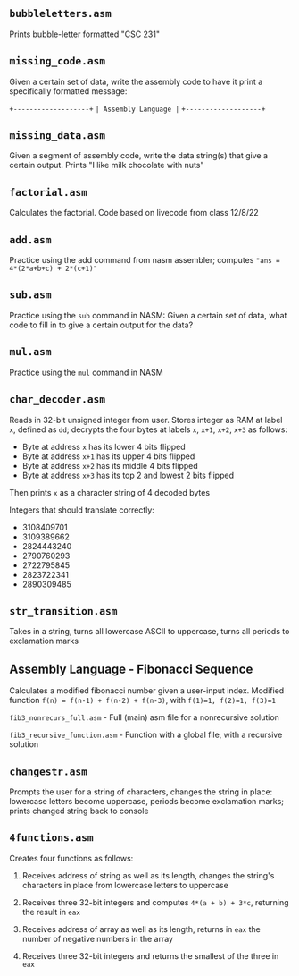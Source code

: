 ## `bubbleletters.asm`
Prints bubble-letter formatted "CSC 231"

## `missing_code.asm`
Given a certain set of data, write the assembly code to have it print a specifically formatted message:

`+-------------------+`
`| Assembly Language |`
`+-------------------+`

## `missing_data.asm`
Given a segment of assembly code, write the data string(s) that give a certain output. Prints "I like milk chocolate with nuts"

## `factorial.asm`

Calculates the factorial. Code based on livecode from class 12/8/22

## `add.asm`
Practice using the add command from nasm assembler; computes `"ans = 4*(2*a+b+c) + 2*(c+1)"`

## `sub.asm`

Practice using the `sub` command in NASM: Given a certain set of data, what code to fill in to give a certain output for the data?

## `mul.asm`

Practice using the `mul` command in NASM

## `char_decoder.asm`

Reads in 32-bit unsigned integer from user. Stores integer as RAM at label `x`, defined as `dd`; decrypts the four bytes at labels `x`, `x+1`, `x+2`, `x+3` as follows:

  * Byte at address `x` has its lower 4 bits flipped
  * Byte at address `x+1` has its upper 4 bits flipped
  * Byte at address `x+2` has its middle 4 bits flipped
  * Byte at address `x+3` has its top 2 and lowest 2 bits flipped

Then prints `x` as a character string of 4 decoded bytes

Integers that should translate correctly:
* 3108409701
* 3109389662
* 2824443240
* 2790760293
* 2722795845
* 2823722341
* 2890309485


## `str_transition.asm`

Takes in a string, turns all lowercase ASCII to uppercase, turns all periods to exclamation marks

## Assembly Language - Fibonacci Sequence
Calculates a modified fibonacci number given a user-input index. Modified function `f(n) = f(n-1) + f(n-2) + f(n-3)`, with `f(1)=1, f(2)=1, f(3)=1`

`fib3_nonrecurs_full.asm` - Full (main) asm file for a nonrecursive solution

`fib3_recursive_function.asm` - Function with a global file, with a recursive solution


## `changestr.asm`

Prompts the user for a string of characters, changes the string in place: lowercase letters become uppercase, periods become exclamation marks; prints changed string back to console


## `4functions.asm`

Creates four functions as follows:

  1. Receives address of string as well as its length, changes the string's characters in place from lowercase letters to uppercase
  
  2. Receives three 32-bit integers and computes `4*(a + b) + 3*c`, returning the result in `eax`
  
  3. Receives address of array as well as its length, returns in `eax` the number of negative numbers in the array
  
  4. Receives three 32-bit integers and returns the smallest of the three in `eax`
